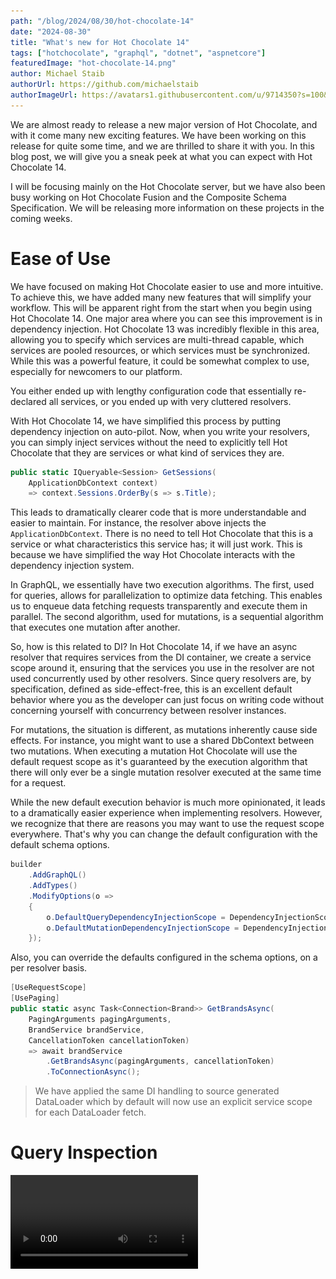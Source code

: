 ```yaml
---
path: "/blog/2024/08/30/hot-chocolate-14"
date: "2024-08-30"
title: "What's new for Hot Chocolate 14"
tags: ["hotchocolate", "graphql", "dotnet", "aspnetcore"]
featuredImage: "hot-chocolate-14.png"
author: Michael Staib
authorUrl: https://github.com/michaelstaib
authorImageUrl: https://avatars1.githubusercontent.com/u/9714350?s=100&v=4
---
```


We are almost ready to release a new major version of Hot Chocolate, and with it come many new exciting features. We have been working on this release for quite some time, and we are thrilled to share it with you. In this blog post, we will give you a sneak peek at what you can expect with Hot Chocolate 14.

I will be focusing mainly on the Hot Chocolate server, but we have also been busy working on Hot Chocolate Fusion and the Composite Schema Specification. We will be releasing more information on these projects in the coming weeks.

# Ease of Use

We have focused on making Hot Chocolate easier to use and more intuitive. To achieve this, we have added many new features that will simplify your workflow. This will be apparent right from the start when you begin using Hot Chocolate 14. One major area where you can see this improvement is in dependency injection. Hot Chocolate 13 was incredibly flexible in this area, allowing you to specify which services are multi-thread capable, which services are pooled resources, or which services must be synchronized. While this was a powerful feature, it could be somewhat complex to use, especially for newcomers to our platform.

You either ended up with lengthy configuration code that essentially re-declared all services, or you ended up with very cluttered resolvers.

With Hot Chocolate 14, we have simplified this process by putting dependency injection on auto-pilot. Now, when you write your resolvers, you can simply inject services without the need to explicitly tell Hot Chocolate that they are services or what kind of services they are.

```csharp
public static IQueryable<Session> GetSessions(
    ApplicationDbContext context)
    => context.Sessions.OrderBy(s => s.Title);
```

This leads to dramatically clearer code that is more understandable and easier to maintain. For instance, the resolver above injects the `ApplicationDbContext`. There is no need to tell Hot Chocolate that this is a service or what characteristics this service has; it will just work. This is because we have simplified the way Hot Chocolate interacts with the dependency injection system.

In GraphQL, we essentially have two execution algorithms. The first, used for queries, allows for parallelization to optimize data fetching. This enables us to enqueue data fetching requests transparently and execute them in parallel. The second algorithm, used for mutations, is a sequential algorithm that executes one mutation after another.

So, how is this related to DI? In Hot Chocolate 14, if we have an async resolver that requires services from the DI container, we create a service scope around it, ensuring that the services you use in the resolver are not used concurrently used by other resolvers. Since query resolvers are, by specification, defined as side-effect-free, this is an excellent default behavior where you as the developer can just focus on writing code without concerning yourself with concurrency between resolver instances.

For mutations, the situation is different, as mutations inherently cause side effects. For instance, you might want to use a shared DbContext between two mutations. When executing a mutation Hot Chocolate will use the default request scope as it's guaranteed by the execution algorithm that there will only ever be a single mutation resolver executed at the same time for a request.

While the new default execution behavior is much more opinionated, it leads to a dramatically easier experience when implementing resolvers. However, we recognize that there are reasons you may want to use the request scope everywhere. That's why you can change the default configuration with the default schema options.

```csharp
builder
    .AddGraphQL()
    .AddTypes()
    .ModifyOptions(o =>
    {
        o.DefaultQueryDependencyInjectionScope = DependencyInjectionScope.Resolver;
        o.DefaultMutationDependencyInjectionScope = DependencyInjectionScope.Request;
    });
```

Also, you can override the defaults configured in the schema options, on a per resolver basis.

```csharp
[UseRequestScope]
[UsePaging]
public static async Task<Connection<Brand>> GetBrandsAsync(
    PagingArguments pagingArguments,
    BrandService brandService,
    CancellationToken cancellationToken)
    => await brandService
        .GetBrandsAsync(pagingArguments, cancellationToken)
        .ToConnectionAsync();
```

> We have applied the same DI handling to source generated DataLoader which by default will now use an explicit service scope for each DataLoader fetch.

# Query Inspection

<Video videoId="XZVpimb6sKg" />

Another area where we have made significant improvements is with query inspections. With Hot Chocolate 14, it’s now incredibly simple to check which fields are being requested within the resolver without the need for complex syntax tree traversals. You can now formulate a pattern with the GraphQL selection syntax and let the executor inject a simple boolean that tells you if your pattern matched the user query.

```csharp
public sealed class BrandService(CatalogContext context)
{
    public async Task<Brand> GetBrandAsync(
        int id,
        [IsSelected("products { details }")]
        bool includeProductDetails,
        CancellationToken ct = default)
    {
        var query = context.Brands
            .AsNoTracking()
            .OrderBy(t => t.Name)
            .ThenBy(t => t.Id);

        if (includeProductDetails)
        {
            query = query.Include(t => t.Products.Details);
        }

        return await query.FirstOrDefaultAsync(ct);
    }
}
```

The patterns also support inline fragments to match abstract types.

```graphql
products {
  ... on Book {
    isbn
  }
}
```

However, even with these complex patterns, it can be beneficial to write your own traversal logic without dealing with complex trees. For this, you can now simply inject the resolver context and use our fluent selector inspection API.

```csharp
public sealed class BrandService(CatalogContext context)
{
    public async Task<Brand> GetBrandAsync(
        int id,
        IResolverContext context,
        CancellationToken ct = default)
    {
        var query = context.Brands
            .AsNoTracking()
            .OrderBy(t => t.Name)
            .ThenBy(t => t.Id);

        if (context.Select("products").IsSelected(details))
        {
            query = query.Include(t => t.Products.Details);
        }

        return await query.FirstOrDefaultAsync(ct);
    }
}
```

If you want to go all in and have the full power of the operation executor, you can still inject `ISelection` and traverse the compiled operation tree.

# Pagination

Pagination is a common requirement in GraphQL APIs, and Hot Chocolate 14 makes it easier than ever to implement, no matter if you are building layered applications or using `DbContext` right in your resolvers.

For layered application patterns like DDD, CQRS, or Clean Architecture, we have built a brand new paging API that is completely separate from the Hot Chocolate GraphQL core. When building layered applications, pagination should be a business concern and should be handled in your repository or service layer. Doing so brings some unique concerns, like how the abstraction of a page looks. For this, we have introduced a couple of new primitives like `Page<T>`, `PagingArguments`, and others that allow you to build your own paging API that fits your needs and interfaces well with GraphQL and REST.

We have also implemented keyset pagination for Entity Framework Core, which you can use in your infrastructure layer. The Entity Framework team is planning to have, at some point, a paging API for keyset pagination natively integrated into EF Core ([Holistic end-to-end pagination feature](https://github.com/dotnet/efcore/issues/33160)). Until then, you can use our API to get the best performance out of your EF Core queries when using pagination with a layered application.

```csharp
public sealed class BrandService(CatalogContext context)
{
    public async Task<Page<Brand>> GetBrandsAsync(
        PagingArguments args,
        CancellationToken ct = default)
        => await context.Brands
            .AsNoTracking()
            .OrderBy(t => t.Name)
            .ThenBy(t => t.Id)
            .ToPageAsync(args, ct);
}
```

We are focusing on keyset pagination because it’s the better way to do pagination, as performance is constant for each page accessed, as opposed to a linearly growing performance impact with offset pagination. Apart from the better performance, keyset pagination also allows for stable pagination results even if the underlying data changes.

We also worked hard to allow for pagination in your DataLoader. In GraphQL, where nested pagination is a common requirement, having the capability to batch multiple nested paging requests into one database query is essential.

Let’s assume we have the following GraphQL query and we are using a layered architecture approach.

```graphql
query GetBrands {
  brands(first: 10) {
    nodes {
      id
      name
      products(first: 10) {
        nodes {
          id
          name
        }
      }
    }
  }
}
```

Let's assume we have the following two resolvers for the above query, fetching the brands and the products.

```csharp
[UsePaging]
public static async Task<Connection<Brand>> GetBrandsAsync(
    PagingArguments pagingArguments,
    BrandService brandService,
    CancellationToken cancellationToken)
    => await brandService
        .GetBrandsAsync(pagingArguments, cancellationToken)
        .ToConnectionAsync();

[UsePaging]
public static async Task<Connection<Product>> GetProductsAsync(
    [Parent] Brand brand,
    PagingArguments pagingArguments,
    ProductService productService,
    CancellationToken cancellationToken)
    => await productService
        .GetProductsByBrandAsync(brand.Id, pagingArguments, cancellationToken)
        .ToConnectionAsync();
```

With the above resolvers, the execution engine would first call the `BrandService`, and then for each `Brand`, it would call the `ProductService` to get the products per brand. This would lead to an N+1 query problem within our GraphQL server. To solve this, we can use a DataLoader within our `ProductService` and batch the product requests.

To enable this, we have worked extensively on DataLoader and now support stateful DataLoader. This means we can pass on state to a DataLoader separate from the keys. If we were to peek into the `ProductService`, we would see something like this:

```csharp
public async Task<Page<Product>> GetProductsByBrandAsync(
    int brandId,
    PagingArguments args,
    ProductsByBrandIdDataLoader productsByBrandId,
    CancellationToken ct = default)
    => await productsByBrandId
        .WithPagingArguments(args)
        .LoadAsync(brandId, ct);
```

Our DataLoader in this case would look like the following:

```csharp
public sealed class ProductDataLoader
{
    [DataLoader]
    public static async Task<Dictionary<int, Page<Product>>> GetProductsByBrandIdAsync(
        IReadOnlyList<int> keys,
        PagingArguments pagingArguments,
        CatalogContext context,
        CancellationToken ct)
        => await context.Products
            .AsNoTracking()
            .Where(p => keys.Contains(p.BrandId))
            .OrderBy(p => p.Name).ThenBy(p => p.Id)
            .ToBatchPageAsync(t => t.BrandId, pagingArguments, ct);
}
```

The `ToBatchPageAsync` extension method will rewrite the paging query so that each `brandId` will be a separate page, allowing us to make one database call to get, in this case, 10 products per brand for 10 brands.

An important aspect of keyset pagination is maintaining a stable order, which requires a unique key. In the above case, we order by `Name` and then chain the primary key `Id` in at the end. This ensures that the order remains stable even if the `Name` is not unique.

> If you want to read more about keyset pagination, you can do so [here](https://use-the-index-luke.com/no-offset).

We have brought the same capabilities to non-layered applications, where you now have a new paging provider for EF Core that allows for transparent keyset pagination.

So if you are doing something like this in your resolver:

```csharp
[UsePaging]
public static async IQueryable<Brand> GetBrands(
    CatalogContext context)
    => context.Brands.OrderBy(t => t.Name).ThenBy(t => t.Id);
```

By default, Hot Chocolate would emulate cursor pagination by using `skip/take` underneath. However, as I mentioned, we now have a new keyset pagination provider for EF Core that you can opt into. It's not the default, as it is not compatible with SQLite for instance.

```csharp
builder.Services
    .AddGraphQLServer()
    ...
    .AddDbContextCursorPagingProvider();
```

But what about user-controlled sorting? The above example would fall apart when using `[UseSorting]`, as we could not guarantee that the order is stable. To address this, we have added a couple of helpers to the `ISortingContext` that allow you to manipulate the sorting expression.

```csharp
[UsePaging]
[UseSorting]
public static async IQueryable<Brand> GetBrands(
    CatalogContext context,
    ISortingContext sorting)
{
    // this signals that the expression was not handled within the resolver
    // and the sorting middleware should take over.
    sorting.Handled(false);

    sorting.OnAfterSortingApplied<IQueryable<Brand>>(
        static (sortingApplied, query) =>
        {
            if (sortingApplied && query is IOrderedQueryable<Brand> ordered)
            {
                return ordered.ThenBy(b => b.Id);
            }

            return query.OrderBy(b => b.Id);
        });

    return context.Brands;
}
```

With the `ISortingContext`, we now have a hook that is executed after the user sorting has been applied. This allows us to append a stable order to the user sorting. Typically, this could be generalized and moved into a user extension method to make the resolver look cleaner.

```csharp
[UsePaging]
[UseSorting]
public static async IQueryable<Brand> GetBrands(
    CatalogContext context,
    ISortingContext sorting)
{
    sorting.AppendStableOrder(b => b.Id);
    return context.Brands;
}
```

You could even go further and bake this into a custom middleware.

```csharp
[UsePaging]
[UseCustomSorting]
public static async IQueryable<Brand> GetBrands(
    CatalogContext context)
    => context.Products;
```

With the new paging providers, we now also inline the total count into the database query that slices the page, meaning you have a single call to the database. The paging middleware will inspect what data is actually needed and either fetch the page and the total count in one database query, just the page if the total count is not needed, or just the total count if the page is not needed. All of this is built on top of the new `IsSelected` query inspection API.

# DataLoader

Let's talk about DataLoader. As we already touched on how DataLoader is now more flexible with pagination, what's underneath all of this is the new state that can be associated with DataLoader. Since DataLoader can be accessed from multiple threads concurrently and also be dispatched at multiple points during execution, you have unreliable state that can be used when it's available but should not cause the DataLoader to fail. However, you can also have state that is used to branch a DataLoader, where the state is guaranteed within that branch.

Let me give you some examples. In the following example, we are fetching brands for ID 1 and 2. We also provide some state when we ask for brand 2. The state is guaranteed to be there when I fetch the second brand, but it could be there for the first brand — this all depends on the dispatcher in this case.

```csharp
var task1 = brandById.LoadAsync(1);
var task2 = brandById.SetState("some-state", "some-value").LoadAsync(2);
Task.WaitAll(task1, task2);
```

However, in some cases like paging, we want the state to be guaranteed. This is where branching comes in. We can branch a DataLoader, and into this branch, we pass in some data that represents the context.

```csharp
var branch = brandById
  .Branch("SomeKey")
  .SetState("some-state", "some-value");

var task1 = branch.LoadAsync(1);
var task2 = branch.LoadAsync(2);
Task.WaitAll(task1, task2);
```

When we look at paging, for instance, we use the paging arguments to create a branch key. So, whenever you pass in the same paging arguments, you will get the same branch. This allows us to batch the paging requests for the same paging arguments.

```csharp
productsByBrandId.WithPagingArguments(args).LoadAsync(brandId, ct);
```

We also use the same state mechanism for DataLoader with projections.

```csharp
public class Query
{
    public async Task<Brand?> GetBrandByIdAsync(
        int id,
        ISelection selection,
        BrandByIdDataLoader brandById,
        CancellationToken cancellationToken)
        => await brandById
            .Select(selection)
            .LoadAsync(id, cancellationToken);
}
```

You can pass an `ISelection` into the DataLoader. Any selection that is structurally equivalent will point to the same DataLoader branch and be batched together. We can even chain other things to that branched state like properties we want include even if they were not requested by the user and even if they are not part of the schema.

```csharp
public class Query
{
    public async Task<Brand?> GetBrandByIdAsync(
        int id,
        ISelection selection,
        BrandByIdDataLoader brandById,
        CancellationToken cancellationToken)
        => await brandById
            .Select(selection)
            .Include(b => b.Products)
            .LoadAsync(id, cancellationToken);
}
```

From the DataLoader side, we can inject these selections and apply them to our queryable.

```csharp
internal static class BrandDataLoader
{
    [DataLoader]
    public static async Task<Dictionary<int, Brand>> GetBrandByIdAsync(
        IReadOnlyList<int> ids,
        CatalogContext context,
        ISelectorBuilder selector,
        CancellationToken ct)
        => await context.Brands
            .AsNoTracking()
            .Select(selector, key: b => b.Id)
            .ToDictionaryAsync(b => b.Id, ct);
}
```

When using our DataLoader projections, we are utilizing a new projection engine that is separate from `HotChocolate.Data`, and we are using this to redefine what projections are in Hot Chocolate. This is why `IsProjectedAttribute` is not supported by DataLoader projections. Instead, we have modified the `ParentAttribute` to specify requirements.

```csharp
public static class ProductExtensions
{
    [UsePaging]
    public static async Task<Connection<Product>> GetProductsAsync(
        [Parent(nameof(Brand.Id))] Brand brand,
        PagingArguments pagingArguments,
        ProductService productService,
        CancellationToken cancellationToken)
        => await productService
            .GetProductsByBrandAsync(brand.Id, pagingArguments, cancellationToken)
            .ToConnectionAsync();
}
```

The optional argument on the `ParentAttribute` specifies a selection set that describes the requirements for the parent object. In the example above, it defines that the brand ID is required. However, you could also specify that you need the IDs of the products as well, such as `Id Products { Id }`. The parent that is injected is guaranteed to have the properties filled with the required data. We evaluate this string representing the requirement in the source generator, and if it does not match the object structure, it would yield a compile-time error. The whole DataLoader projections engine is marked as experimental, and we are looking for feedback.

Apart from this, we have invested a lot into `GreenDonut` to ensure that you can use the source-generated DataLoader without any dependencies on `HotChocolate`, since DataLoader is ideally used between the business layer and the data layer, and is transparent to the REST or GraphQL layer.

With Hot Chocolate 14, you can now add the `HotChocolate.Types.Analyzers` package and the `GreenDonut` package to your data layer. The analyzers package is just the source generator and will not be a dependency of your own package. We will generate the DataLoader code plus the dependency injection code for registering your DataLoader. You simply need to add the `DataLoaderModuleAttribute` to your project like the following:

```csharp
[assembly: DataLoaderModule("CatalogDataLoader")]
```

Lastly, on the topic of DataLoader, we have made the DataLoader cache observable, allowing you to share entities between DataLoader for even more efficient caching. Let's for instance say that we have two Brand DataLoader, one fetches the entity by ID and the other one by name. How can we make sure that we do not fetch the same entity twice just because we have different keys?

```csharp
internal static class BrandDataLoader
{
    [DataLoader]
    public static async Task<Dictionary<int, Brand>> GetBrandByIdAsync(
        IReadOnlyList<int> ids,
        CatalogContext context,
        CancellationToken ct)
        => await context.Brands
            .AsNoTracking()
            .Where(t => ids.Contains(t.Id))
            .ToDictionaryAsync(t => t.Id, ct);

    [DataLoader]
    public static async Task<Dictionary<string, Brand>> GetBrandByNameAsync(
        IReadOnlyList<string> names,
        CatalogContext context,
        CancellationToken ct)
        => await context.Brands
            .AsNoTracking()
            .Where(t => names.Contains(t.Name))
            .ToDictionaryAsync(t => t.Name, ct);
}
```

This can be easily done by writing two observer methods that create a new cache lookup for the same object. So, at the moment one of the DataLoader instances is instantiated, it will subscribe for `Brand` entities on the cache and create lookups. After that, the DataLoader will receive real-time notifications if any other DataLoader has fetched a `Brand` entity and will be able to use the cached entity.

```csharp
internal static class BrandDataLoader
{
    [DataLoader(Lookups = [nameof(CreateBrandByIdLookup)])]
    public static async Task<Dictionary<int, Brand>> GetBrandByIdAsync(
        IReadOnlyList<int> ids,
        CatalogContext context,
        CancellationToken ct)
        => await context.Brands
            .AsNoTracking()
            .Where(t => ids.Contains(t.Id))
            .ToDictionaryAsync(t => t.Id, ct);

    private static int CreateBrandByIdLookup(Brand brand) => brand.Id;

    [DataLoader(Lookups = [nameof(CreateBrandByNameLookup)])]
    public static async Task<Dictionary<string, Brand>> GetBrandByNameAsync(
        IReadOnlyList<string> names,
        CatalogContext context,
        CancellationToken ct)
        => await context.Brands
            .AsNoTracking()
            .Where(t => names.Contains(t.Name))
            .ToDictionaryAsync(t => t.Name, ct);

    private static string CreateBrandByNameLookup(Brand brand) => brand.Name;
}
```

Where this really shines is with optional includes. For instance, when using the `BrandByIdDataLoader`, we could include the products in one request because we know that we will need them later.

```csharp
public sealed class BrandService(CatalogContext context)
{
    public async Task<Page<Brand>> GetBrandByIdAsync(
        PagingArguments args,
        BrandByIdDataLoader brandById,
        CancellationToken ct = default)
        => await brandById
            .AsNoTracking()
            .Include(b => b.Products)
            .ToPageAsync(args, ct);
}
```

In this case, we can subscribe to `Brand` entities on the cache and check if they have the products list populated. If they do, we can create lookups for the products.

```csharp
internal static class ProductDataLoader
{
    [DataLoader(Lookups = [nameof(CreateProductByIdLookups)])]
    public static async Task<Dictionary<int, Product>> GetProductByIdAsync(
        => ...

    private static IEnumerable<KeyValuePair<int, Product>> CreateProductByIdLookups(Brand brand)
      => brand.Products.Select(p => new KeyValuePair<int, Product>(p.Id, p));
}
```

# Source Generators

With Hot Chocolate 14, we have started to expand our use of source-generated code. We have already used source generators in the past to automatically register types or generate the boilerplate code for DataLoader. With Hot Chocolate 14, we are now beginning to use source generators to generate resolvers. This feature is opt-in and, at the moment, only available for our new type extension API.

The new `ObjectTypeAttribute<T>` will, over the next few versions, replace the `ExtendObjectType` attribute. The new attribute works only in combination with the source generator and combines the power of the implementation-first approach with the code-first fluent API.

```csharp
[ObjectType<Brand>]
public static partial class BrandNode
{
    static partial void Configure(IObjectTypeDescriptor<Brand> descriptor)
    {
        descriptor.Ignore(t => t.Subscriptions);
    }

    [UsePaging]
    public static async Task<Connection<Product>> GetProductsAsync(
        [Parent] Brand brand,
        PagingArguments pagingArguments,
        ProductService productService,
        CancellationToken cancellationToken)
        => await productService
            .GetProductsByBrandAsync(brand.Id, pagingArguments, cancellationToken)
            .ToConnectionAsync();
}
```

The beauty of the source generator is that, in contrast to expression compilation, the results are fully inspectable, and we can guide you by issuing compile-time warnings and errors. The source generator output can be viewed within your IDE and is debuggable.

![Rider - Source Generators](screen-source-generator-1.png)

With the new type extension API, we also allow for new ways to declare root fields and colocate queries, mutations, and subscriptions.

```csharp
public static class Operations
{
    [Query]
    public static async Task<Connection<Brand>> GetBrandsAsync(
        BrandService brandService,
        PagingArguments pagingArgs,
        CancellationToken ct)
        => await brandService.GetBrandsAsync(pagingArgs, ct);

    [Mutation]
    public static async Task<Brand> CreateBrand(
        CreateBrandInput input,
        BrandService brandService,
        CancellationToken ct)
        => await brandService.CreateBrandAsync(input, ct);
}
```

Operation fields can even be colocated into extension types.

```csharp
[ObjectType<Brand>]
public static partial class BrandNode
{
    static partial void Configure(IObjectTypeDescriptor<Brand> descriptor)
    {
        descriptor.Ignore(t => t.Subscriptions);
    }

    [UsePaging]
    public static async Task<Connection<Product>> GetProductsAsync(
        [Parent] Brand brand,
        PagingArguments pagingArguments,
        ProductService productService,
        CancellationToken cancellationToken)
        => await productService
            .GetProductsByBrandAsync(brand.Id, pagingArguments, cancellationToken)
            .ToConnectionAsync();

    [Query]
    public static async Task<Connection<Brand>> GetBrandsAsync(
        BrandService brandService,
        PagingArguments pagingArgs,
        CancellationToken ct)
        => await brandService.GetBrandsAsync(pagingArgs, ct);

    [Mutation]
    public static async Task<Brand> CreateBrand(
        CreateBrandInput input,
        BrandService brandService,
        CancellationToken ct)
        => await brandService.CreateBrandAsync(input, ct);
}
```

This allows for more flexibility in addition to the already established `QueryTypeAttribute`, `MutationTypeAttribute`, and `SubscriptionTypeAttribute`, we now have the new `QueryAttribute`, `MutationAttribute`, and `SubscriptionAttribute`.

With the new version of Hot Chocolate, we are also introducing a new type extension API for interfaces, which allows you to add base resolvers for common functionality. Think of this like base classes.

```csharp
public interface IEntity
{
    [ID] int Id { get; }
}

[InterfaceType<IEntity>]
public static partial class EntityInterface
{
    public static string SomeField([Parent] IEntity entity)
        => ...;
}
```

The field definition and the resolver are inherited by all implementing object types. So, if an object type does not declare `someField`, it will inherit the resolver from the interface declaration.

This is also available through the fluent API, where you now have `Resolve` descriptors on interface fields.

# Relay Support

With Hot Chocolate 14, we have also improved our Relay support. We have made it easier to integrate aggregations into the connection type and to add custom data to edges. You now have more control over the shape of the connection type, allowing you to disable the `nodes` field — either to remove it as unnecessary or to replace it with a custom field.

```csharp
builder
    .AddGraphQL()
    .ModifyPagingOptions(o => o.IncludeNodesField = false)
```

Additionally, we have reworked the node ID serializers to be extendable and support composite identifiers.

```csharp
builder
    .AddGraphQL()
    .AddNodeIdValueSerializer<SomeTypeSerializer>()
```

The new serializer is more efficient and aligns better with the ID serialization format of other GraphQL servers, where the encoded ID has the following format: `{TypeName}:{Id}`.

The new serializer still allows for the old format to be passed in, and you can also register the legacy serializer if you prefer the way we handled it before.

Relay remains the best GraphQL client library, with others still trying to catch up by copying Relay concepts. We have always been very vocal about this and use Relay as our first choice in customer projects. Relay is a smart GraphQL client that would benefit immensely from a feature called fragment isolation, where an error in one fragment would not cause the erasure of data from a colocated fragment.

The issue here is that the GraphQL specification defines that if a non-null field either returns null or throws an error, the selection set is erased, and the error is propagated upwards. This is a problem for Relay because it would cause the erasure of data from colocated fragments.

We have been working on a solution to this problem for years now within the GraphQL foundation, and Hot Chocolate has implemented, in past versions, a proposal called CCN (Client-Controlled-Nullability) where the user could change the nullability of fields.

However, there is now a new push to solve this problem in a simpler way with a proposal called true-nullability, which allows smart clients to simply disable null bubbling. In this case, a smart client could create a sort of fragment isolation on the client side by only deleting the fragment affected by an error or non-null violation.

With Hot Chocolate 14, we have decided to remove CCN and add a new HTTP header `hc-disable-null-bubbling` that allows you to disable null bubbling for a request. This is a first step towards true-nullability, which would also introduce a new semantic nullability type to the type system.

We have prefixed the header with `hc-` to signal that this is a Hot Chocolate-specific header and to avoid collision with the eventual GraphQL specification header.

# Data

To make it easier to integrate new data sources into Hot Chocolate, we have made our `IExecutable` abstraction simpler to implement and integrated it more fully into our resolver pipeline. This allows for easier integration of `IQueryable`-based data drivers, like Entity Framework Core or Cosmos DB, without the need to branch the entire data provider in Hot Chocolate.

We have integrated the current Cosmos DB driver with the new `HotChocolate.Data.Cosmos` package and added the new `AsCosmosExecutable` extension method to the `IQueryable` interface. This allows you to easily convert your Cosmos DB queryable into an `IExecutable` that can be used within the default Filter, Sorting, and Projection middleware.

```csharp
[QueryType]
public static class Query
{
    [UsePaging]
    [UseFiltering]
    [UseSorting]
    public static IExecutable<Book> GetBooks(Container container)
        => container
            .GetItemLinqQueryable<Book>(allowSynchronousQueryExecution: true)
            .AsCosmosExecutable();
}
```

However, if you are already trying out EF Core 9, you should give the new Cosmos driver within EF Core a second look, as it was rewritten from the ground up and is now on par with the Cosmos DB SDK driver.

# Query Conventions

<Video videoId="yoW2Mt6C0Cg" />

Our mutation conventions were very well received by the community when we introduced them. They help to implement a complex GraphQL pattern around mutations and errors. With mutation conventions, we provided consistency and removed the boilerplate from your code.

Ever since we introduced the mutation conventions, we have been asked to provide a similar pattern for queries. While in most cases, I would not recommend resorting to error patterns like those used for mutations — because queries are typically side-effect-free and should be easily queried without concern for complex result types — there are cases where you want to return a domain error as part of your query. For these situations, we recognized the need for a consistent pattern.

However, queries are different from mutations, and there is a better pattern than introducing payload-esque types. With our new query conventions, we are embracing a union type as the result type, where the first entry in the union represents success, and the following entries represent errors.

```graphql
type Query {
  book(id: ID!): BookResult
}

union BookResult = Book | BookNotFound | BookAccessDenied
```

This allows us to query like the following:

```graphql
query {
  book(id: "1") {
    ... on Book {
      title
    }
    ... on Error {
      code: __typename
      message
    }
    ... on BookNotFound {
      bookId
    }
    ... on BookAccessDenied {
      requiredRoles
    }
  }
}
```

To opt into the query conventions you can chain into the configuration builder `AddQueryConventions`.

```csharp
builder
  .AddGraphQL()
  .AddTypes()
  .AddQueryConventions();
```

This in turn allows you, as with mutation conventions, to annotate errors on your resolver or use the `FieldResult<TResult, TError>` type.

```csharp
public class Query
{
    [Error<BookNotFoundException>]
    [Error<BookAccessDeniedException>]
    public async Task<Book> GetBook(
        int id,
        BookService bookService,
        CancellationToken ct)
        => await bookService.GetBookAsync(id, ct);
}
```

# Transport

Let's talk about the GraphQL transport layer and what has changed with Hot Chocolate 14. The GraphQL over HTTP spec is now in its final stages, and we have been adopting the latest changes. This means that we no longer return status code 500 when the full result has been erased due to a non-null violation. Instead, we return status code 200 with a JSON body that contains the error information and `data` as null.

If you are interested in the spec, you can find the current version [here](https://github.com/graphql/graphql-over-http).

We have also reintroduced the error code for not authenticated errors to make it easier for authentication flows. This was something we originally dropped in Hot Chocolate 13, but because many of you struggled with this, we have reintroduced it.

<Video videoId="NK0Y1Y9NQrU" />

Apart from these smaller bits and pieces, we have completely rewritten our persisted operation pipeline, aka trusted document pipeline, to introduce end-to-end traceability across the entire transport layer. We have done this by implementing a feature we call semantic routes. The idea here is that each operation has a unique URI that is derived from the document hash and the operation name.

This new persisted operation transport pipeline can be mapped separately, as shown in the following example:

```csharp
app.MapGraphQLPersistedOperations();
```

> In production you could drop the standard GraphQL middleware and only map the persisted operations middleware.

By default, we would map the persisted operations to `/graphql/persisted/{documentHash}/{operationName}`, but you can change the root for this path.

Now, with this setup, only the variables and extensions are posted to the server. If you are using a query, you can also use a GET request, like the following:

```csharp
GET /graphql/persisted/1234/GetBook?variables={id:1}
```

This also makes it much easier to work with CDNs or to reroute certain operations to different servers.

For this release, we have also reimplemented our batching transport layer and now support both variable batching and request batching. Variable batching is a new batching proposal we have created for the upcoming Composite Schema Specification to transparently use batching in combination with standard GraphQL queries, instead of relying on special fields like the `_entities` field or the batching fields in Fusion.

With variable batching, you can batch multiple sets of variables for the same operation.

```json
{
  "query": "query GetBooks($id: ID!) { book(id: $id) { title } }",
  "variables": [{ "id": "1" }, { "id": "2" }]
}
```

Since a variable batch request has the same structure as a standard GraphQL request, except for the `variables` field, which in this case is a list, we can also batch these within a batch request.

```json
[
  {
    "query": "query GetBooks($id: ID!) { book(id: $id) { title } }",
    "variables": [{ "id": "1" }, { "id": "2" }]
  },
  {
    "query": "query GetBooks($id: ID!) { book(id: $id) { title } }",
    "variables": { "id": "3" }
  }
]
```

This new batching API within your backend allows for new use cases and is a great way to optimize your GraphQL server.

# Security

We have seen countless GraphQL servers over the last year as part of our consulting engagements, and in many cases, they were not configured in a secure way. This was not due to a lack of functionality in Hot Chocolate but because engineers transitioning to GraphQL often did not know good security practices for GraphQL.

GraphQL, as Facebook created and used it, was built around flexibility during development and persisted operations in production. This means that when Facebook deploys to production, the GraphQL server essentially becomes a REST server — there is no open GraphQL endpoint in production. The GraphQL server is only able to execute trusted operations that were exported from the various frontends into an operation store.

In the build pipeline, operations are stripped from the frontend code and replaced with a unique identifier. The stripped operation documents are stored in an operation store. In production, the frontend sends the unique identifier to the GraphQL server instead of a full operation. The GraphQL server only executes operations stored in the operations store and will deny execution of an arbitrary GraphQL requests.

This is the BEST way to do GraphQL and provides the best approach for schema evolvability, as operations are centrally known and can be statically analyzed. It also ensures that you know the performance characteristics and impact of operations on your backend. With Banana Cake Pop, you can set up a schema registry and an operation store in less than 5 minutes. Have a look [here](https://chillicream.com/docs/bananacakepop/v2/apis/schema-registry) for more information.

However, most new developers are not aware of how to do this or do not understand why they should do it in the first place. Another problem is that there is no easy path from an open GraphQL server to a closed system once you have clients working against your API.

With Hot Chocolate 14, we wanted to ensure that your GraphQL server is secure even if you do not configure any security related options, even if you do not know about persisted operations, or even if you explicitly want an open GraphQL server. Going forward, we have built into the core of Hot Chocolate the IBM cost specification to weigh the impact of your requests and to restrict expensive operations right from the start.

<Video videoId="R6Rq4kU_GfM" />

When you export your schema with Hot Chocolate 14, you will see that we have added cost directives to certain fields. We estimate costs automatically so that you do not have to do this manually. You can override these estimates where necessary. The IBM cost spec has two weights it calculates: type cost, which estimates the objects being produced (essentially the data cost), and field cost, which estimates the computational cost.

> With Hot Chocolate 14, we have implemented static analysis, but we will add runtime analysis and result analysis in later updates as well.

The static analysis estimates maximums, meaning if you request a list of 50 elements, it will estimate 50 elements, not the actual number of elements that is returned. This ensures that you do not overwhelm your server with a single request and provides a good estimate of what the request could mean for your backend.

You can combine the cost analysis scores with rate limiting to ensure that a user stays within cost boundaries over time.

```csharp
.UseRequest(next =>
{
    var rateLimiter = new SlidingWindowRateLimiter(
        new SlidingWindowRateLimiterOptions
        {
            PermitLimit = 10000,
            Window = TimeSpan.FromHours(1),
            SegmentsPerWindow = 6, // 10-minute segments
            QueueProcessingOrder = QueueProcessingOrder.OldestFirst,
            QueueLimit = 1,
        });

    return async context =>
    {
        if (context.ContextData.TryGetValue(WellKnownContextData.CostMetrics, out var value)
            && value is CostMetrics metrics)
        {
            using RateLimitLease lease = await rateLimiter.AcquireAsync(
                permitCount: (int)metrics.TypeCost,
                context.RequestAborted);

            if (!lease.IsAcquired)
            {
                context.Result =
                    OperationResultBuilder.New()
                        .AddError(ErrorBuilder.New()
                            .SetMessage("Rate limit exceeded.")
                            .SetCode("RATE_LIMIT_EXCEEDED")
                            .Build())
                        .SetContextData(
                            WellKnownContextData.HttpStatusCode,
                            HttpStatusCode.TooManyRequests)
                        .Build();
                return;
            }
        }

        await next(context);
    };
})
```

While you would need a more sophisticated setup in production, such as using Redis to have a distributed rate limiter, this is a good start to ensure that your server is not overwhelmed and as predictable performance characteristics.

With the cost spec, you can also estimate a request's impact without executing the actual request by sending the header `GraphQL-Cost:validate`. If you want the request to be executed but still want to see the cost, even if the request is valid, you can send the header `GraphQL-Cost:report`.

With the IBM cost spec baked into the core, it's always on, making your GraphQL server more secure and predictable. However, it will also reveal the true cost of your requests, which might be challenging when you migrate.

We have also ensured that migrating from an open GraphQL server to trusted documents can now be done in a few minutes by integrating with Banana Cake Pop. Over a period of 30, 60, or 90 days, the GraphQL server will report executed operations to Banana Cake Pop which will store them in the operation store. You can manually decide which queries to exclude. After that period, you can switch to trusted operations, and only operations tracked in the operation store will be allowed from that day forward.

Another change we made with Hot Chocolate 14 is around introspection. When we detect a production environment in ASP.NET Core, we will automatically disable introspection and provide a schema file at the route `/graphql?sdl`, which is a one-time computed schema file that will be served as a simple file from your server. The misunderstanding with introspection is often that people think it's about hiding the schema. This actually is not the case since it's quite simple to infer the schema from requests observed in a web application. The problem with introspection is that it can easily produce very large results. When I say large, I mean 200-300 MB, depending on your schema. Most tools will work fine with a schema file, which is much smaller than the introspection result and costs virtually nothing in terms of compute and memory. You can override this behavior as follows:

```csharp
builder
    .AddGraphQLServer()
    .ModifyRequestOptions(o => o.EnableIntrospection = true);
```

Also the schema file can be disabled like the following.

```csharp
builder
    .AddGraphQLServer()
    .ModifyRequestOptions(o => o.EnableSchemaFile = false);
```

# Fusion

OK, with that, let's talk about Fusion, our GraphQL solution for federated APIs. With version 14, we have focused heavily on stability. Based on feedback from the community, we have improved how errors traverse from the source schemas to the composite schema.

We have also made the configuration process easier by providing a new package that offers attributes for Fusion. This allows you to use C# instead of GraphQL extension files.

```csharp
public static class Query
{
    [Lookup]
    public static async Task<Brand?> GetBrandByProductIdAsync(
        [Is("product { id }")] int id,
        ISelection selection,
        BrandByProductIdDataLoader brandByProductId,
        CancellationToken cancellationToken)
        => await brandByProductId
            .Select(selection)
            .LoadAsync(id, cancellationToken);
}
```

This is especially nice when we talk about `@require`.

```csharp
public static int EstimateShippingTime(
    [Require("dimension { weight }")] int productWeight)
```

We have also worked on experimental support for Aspire, which gives you a much nicer development workflow around distributed GraphQL.

Apart from these smaller changes, we are currently working on three major areas for Fusion. The first is implementing the composite schema specification, which will align Hot Chocolate Fusion with the open spec proposal. The second effort is achieving AOT compatibility for the gateway. This is a major undertaking, as we are essentially creating a second GraphQL server from scratch, focused solely on the gateway.

Additionally, recognizing that many people use Apollo Federation and may want to migrate to a pure .NET solution, we are also working on compatibility with the Apollo Federation spec. As the composite schema specification merges Fusion concepts around lookups and the Apollo Federation spec around schema evolution and traffic steering, the step from Fusion to supporting Apollo Federation is not that big anymore. However, we have moved these tasks from Hot Chocolate 14 to Hot Chocolate 15 as we still have lots to do here.

# Client

For Hot Chocolate Fusion, we have created a low-level GraphQL client that supports a variety of GraphQL protocols. We have refactored Strawberry Shake to use this basic client for HTTP traffic. For many server-to-server use cases, we recommend using this client as it is geared toward performance and allows you to bring your own models.

```csharp
var client = new DefaultGraphQLHttpClient(httpClient);

var query =
    """
    query($episode: Episode!) {
      hero(episode: $episode) {
        name
      }
    }
    """;

var variables = new Dictionary<string, object?>
{
    ["episode"] = "JEDI",
};

var response = await client.PostAsync(query, variables);

using var body = await response.ReadAsResultAsync(cts.Token);
var mode = body.Data.Deserialize<MyResponseModel>()
```

# GraphQL Cockpit

With Banana Cake Pop, we have further shifted to give you more control over your applications with an end-to-end GraphQL cockpit that provides a schema registry, client registry, operation store, GraphQL telemetry, end-to-end OpenTelemetry tracing, logging, metrics, and strong schema evolution workflows that put you in control.

![Banana Cake Pop](screen-banana-cake-pop-1.png)

With Banana Cake Pop you have the best solution to manage your distributed GraphQL setup.

<Video videoId="KfBV3GQ3760" />

# Community

In this release, we had a staggering **30** new contributors who helped alongside the team of core contributors. Overall, we had 46 contributors working on Hot Chocolate 14. These contributions ranged from fixing typos to optimizing our filter expressions, like the [pull request](https://github.com/ChilliCream/graphql-platform/pull/7311) from @nikolai-mb. We are very grateful to have such a vibrant community that helps us make Hot Chocolate better every day.

For this reason, we have now created a GitHub DevContainer template so that you can get started with contributing in about 2 minutes. You can either run the DevContainer directly on GitHub:

![GitHub Codespaces](screen-codespaces-1.png)

Or you can run it locally on your own Docker. If you do not know what DevContainers are, you can read up on them [here](https://docs.github.com/en/codespaces/setting-up-your-project-for-codespaces/adding-a-dev-container-configuration/introduction-to-dev-containers).

# Documentation and Courses

We are still hard at work updating the documentation and are also taking feedback on this version. This post is based on 14.0.0-rc.1 which will be out in a couple of days.

If you want to learn all about the new features of Hot Chocolate, I have made a course on DomeTrain that gives you the ultimate introduction to GraphQL and uses Hot Chocolate in its preview builds.

If you use the code `STAIB`, you will get a 20% discount on the course.

[https://dometrain.com/course/getting-started-graphql-in-dotnet/](https://dometrain.com/course/getting-started-graphql-in-dotnet/)

Apart from the in-depth workshop at DomeTrain we have also reworked our Getting Started workshop that you can now find [here](https://github.com/ChilliCream/graphql-workshop).

# Hot Chocolate 15

Lastly, let's talk about the roadmap ahead. We have already started work on Hot Chocolate 15, which is slated for release in December/January. Hot Chocolate 15 will have a heavy focus on Hot Chocolate Fusion and will introduce a brand new gateway and new composition tooling. As I outlined in the Fusion section, we are working on three key areas that will reinvent what Fusion is.

Other areas we will focus on include DataLoader, with a new batch scheduler that uses its own `TaskScheduler` to better track DataLoader promises in batching and defer scenarios. We already have a PR up for this but had stability concerns for version 14. With version 15, we will have the time to get this right and provide a much more efficient DataLoader implementation.

Projections is another area where we are all in, working on a brand new projections engine. You can already see bits and pieces in Hot Chocolate 14 with the experimental features we've introduced around DataLoader projections. The new projection engine in `HotChocolate.Data` will be built on top of DataLoader and will offer a much more efficient way to project your data with proper data requirements.

With Hot Chocolate 15, we are dropping support for `.NETStandard 2.0`, `.NET 6.0`, and `.NET 7.0`. Going forward, you will need to run on `.NET 8.0` or `.NET 9.0`. This change will allow us to modernize a lot of code and eliminate many precompile directives.

Looking beyond Hot Chocolate 15, we will shift our focus back to Strawberry Shake, which will undergo a major overhaul.

With that, I encourage you to try out Hot Chocolate 14 RC.1 and give us your feedback as soon as it will drop on nuget.org. We have planned for three more RCs after RC.1 to address issues our community finds.
